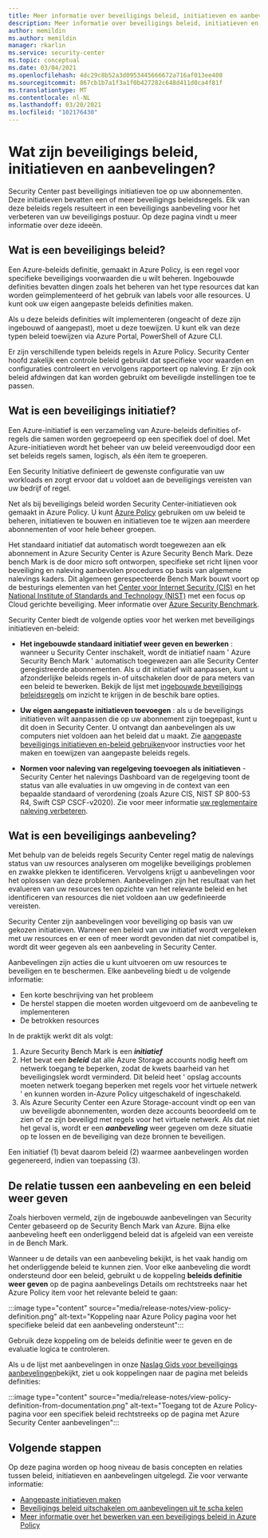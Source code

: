 ```yaml
---
title: Meer informatie over beveiligings beleid, initiatieven en aanbevelingen in Azure Security Center
description: Meer informatie over beveiligings beleid, initiatieven en aanbevelingen in Azure Security Center.
author: memildin
ms.author: memildin
manager: rkarlin
ms.service: security-center
ms.topic: conceptual
ms.date: 03/04/2021
ms.openlocfilehash: 4dc29c8b52a3d0953445666672a716af013ee408
ms.sourcegitcommit: 867cb1b7a1f3a1f0b427282c648d411d0ca4f81f
ms.translationtype: MT
ms.contentlocale: nl-NL
ms.lasthandoff: 03/20/2021
ms.locfileid: "102176430"
---
```

# <a name="what-are-security-policies-initiatives-and-recommendations"></a>Wat zijn beveiligings beleid, initiatieven en aanbevelingen?

Security Center past beveiligings initiatieven toe op uw abonnementen. Deze initiatieven bevatten een of meer beveiligings beleidsregels. Elk van deze beleids regels resulteert in een beveiligings aanbeveling voor het verbeteren van uw beveiligings postuur. Op deze pagina vindt u meer informatie over deze ideeën.


## <a name="what-is-a-security-policy"></a>Wat is een beveiligings beleid?

Een Azure-beleids definitie, gemaakt in Azure Policy, is een regel voor specifieke beveiligings voorwaarden die u wilt beheren. Ingebouwde definities bevatten dingen zoals het beheren van het type resources dat kan worden geïmplementeerd of het gebruik van labels voor alle resources. U kunt ook uw eigen aangepaste beleids definities maken.

Als u deze beleids definities wilt implementeren (ongeacht of deze zijn ingebouwd of aangepast), moet u deze toewijzen. U kunt elk van deze typen beleid toewijzen via Azure Portal, PowerShell of Azure CLI.

Er zijn verschillende typen beleids regels in Azure Policy. Security Center hoofd zakelijk een controle beleid gebruikt dat specifieke voor waarden en configuraties controleert en vervolgens rapporteert op naleving. Er zijn ook beleid afdwingen dat kan worden gebruikt om beveiligde instellingen toe te passen.

## <a name="what-is-a-security-initiative"></a>Wat is een beveiligings initiatief?

Een Azure-initiatief is een verzameling van Azure-beleids definities of-regels die samen worden gegroepeerd op een specifiek doel of doel. Met Azure-initiatieven wordt het beheer van uw beleid vereenvoudigd door een set beleids regels samen, logisch, als één item te groeperen.

Een Security Initiative definieert de gewenste configuratie van uw workloads en zorgt ervoor dat u voldoet aan de beveiligings vereisten van uw bedrijf of regel.

Net als bij beveiligings beleid worden Security Center-initiatieven ook gemaakt in Azure Policy. U kunt [Azure Policy](../governance/policy/overview.md) gebruiken om uw beleid te beheren, initiatieven te bouwen en initiatieven toe te wijzen aan meerdere abonnementen of voor hele beheer groepen.

Het standaard initiatief dat automatisch wordt toegewezen aan elk abonnement in Azure Security Center is Azure Security Bench Mark. Deze bench Mark is de door micro soft ontworpen, specifieke set richt lijnen voor beveiliging en naleving aanbevolen procedures op basis van algemene nalevings kaders. Dit algemeen gerespecteerde Bench Mark bouwt voort op de besturings elementen van het [Center voor Internet Security (CIS)](https://www.cisecurity.org/benchmark/azure/) en het [National Institute of Standards and Technology (NIST)](https://www.nist.gov/) met een focus op Cloud gerichte beveiliging. Meer informatie over [Azure Security Benchmark](../security/benchmarks/introduction.md).

Security Center biedt de volgende opties voor het werken met beveiligings initiatieven en-beleid:

- **Het ingebouwde standaard initiatief weer geven en bewerken** : wanneer u Security Center inschakelt, wordt de initiatief naam ' Azure Security Bench Mark ' automatisch toegewezen aan alle Security Center geregistreerde abonnementen. Als u dit initiatief wilt aanpassen, kunt u afzonderlijke beleids regels in-of uitschakelen door de para meters van een beleid te bewerken. Bekijk de lijst met [ingebouwde beveiligings beleidsregels](./policy-reference.md) om inzicht te krijgen in de beschik bare opties.

- **Uw eigen aangepaste initiatieven toevoegen** : als u de beveiligings initiatieven wilt aanpassen die op uw abonnement zijn toegepast, kunt u dit doen in Security Center. U ontvangt dan aanbevelingen als uw computers niet voldoen aan het beleid dat u maakt. Zie [aangepaste beveiligings initiatieven en-beleid gebruiken](custom-security-policies.md)voor instructies voor het maken en toewijzen van aangepaste beleids regels.

- **Normen voor naleving van regelgeving toevoegen als initiatieven** -Security Center het nalevings Dashboard van de regelgeving toont de status van alle evaluaties in uw omgeving in de context van een bepaalde standaard of verordening (zoals Azure CIS, NIST SP 800-53 R4, Swift CSP CSCF-v2020). Zie voor meer informatie [uw reglementaire naleving verbeteren](security-center-compliance-dashboard.md).

## <a name="what-is-a-security-recommendation"></a>Wat is een beveiligings aanbeveling?

Met behulp van de beleids regels Security Center regel matig de nalevings status van uw resources analyseren om mogelijke beveiligings problemen en zwakke plekken te identificeren. Vervolgens krijgt u aanbevelingen voor het oplossen van deze problemen. Aanbevelingen zijn het resultaat van het evalueren van uw resources ten opzichte van het relevante beleid en het identificeren van resources die niet voldoen aan uw gedefinieerde vereisten.

Security Center zijn aanbevelingen voor beveiliging op basis van uw gekozen initiatieven. Wanneer een beleid van uw initiatief wordt vergeleken met uw resources en er een of meer wordt gevonden dat niet compatibel is, wordt dit weer gegeven als een aanbeveling in Security Center.

Aanbevelingen zijn acties die u kunt uitvoeren om uw resources te beveiligen en te beschermen. Elke aanbeveling biedt u de volgende informatie:

- Een korte beschrijving van het probleem
- De herstel stappen die moeten worden uitgevoerd om de aanbeveling te implementeren
- De betrokken resources

In de praktijk werkt dit als volgt:

1. Azure Security Bench Mark is een ***initiatief***
1. Het bevat een ***beleid*** dat alle Azure Storage accounts nodig heeft om netwerk toegang te beperken, zodat de kwets baarheid van het beveiligingslek wordt verminderd. Dit beleid heet ' opslag accounts moeten netwerk toegang beperken met regels voor het virtuele netwerk ' en kunnen worden in-Azure Policy uitgeschakeld of ingeschakeld.
1. Als Azure Security Center een Azure Storage-account vindt op een van uw beveiligde abonnementen, worden deze accounts beoordeeld om te zien of ze zijn beveiligd met regels voor het virtuele netwerk. Als dat niet het geval is, wordt er een ***aanbeveling*** weer gegeven om deze situatie op te lossen en de beveiliging van deze bronnen te beveiligen. 

Een initiatief (1) bevat daarom beleid (2) waarmee aanbevelingen worden gegenereerd, indien van toepassing (3). 

## <a name="viewing-the-relationship-between-a-recommendation-and-a-policy"></a>De relatie tussen een aanbeveling en een beleid weer geven

Zoals hierboven vermeld, zijn de ingebouwde aanbevelingen van Security Center gebaseerd op de Security Bench Mark van Azure. Bijna elke aanbeveling heeft een onderliggend beleid dat is afgeleid van een vereiste in de Bench Mark.

Wanneer u de details van een aanbeveling bekijkt, is het vaak handig om het onderliggende beleid te kunnen zien. Voor elke aanbeveling die wordt ondersteund door een beleid, gebruikt u de koppeling **beleids definitie weer geven** op de pagina aanbevelings Details om rechtstreeks naar het Azure Policy item voor het relevante beleid te gaan:

:::image type="content" source="media/release-notes/view-policy-definition.png" alt-text="Koppeling naar Azure Policy pagina voor het specifieke beleid dat een aanbeveling ondersteunt":::

Gebruik deze koppeling om de beleids definitie weer te geven en de evaluatie logica te controleren. 

Als u de lijst met aanbevelingen in onze [Naslag Gids voor beveiligings aanbevelingen](recommendations-reference.md)bekijkt, ziet u ook koppelingen naar de pagina met beleids definities:

:::image type="content" source="media/release-notes/view-policy-definition-from-documentation.png" alt-text="Toegang tot de Azure Policy-pagina voor een specifiek beleid rechtstreeks op de pagina met Azure Security Center aanbevelingen":::


## <a name="next-steps"></a>Volgende stappen

Op deze pagina worden op hoog niveau de basis concepten en relaties tussen beleid, initiatieven en aanbevelingen uitgelegd. Zie voor verwante informatie:

- [Aangepaste initiatieven maken](custom-security-policies.md)
- [Beveiligings beleid uitschakelen om aanbevelingen uit te scha kelen](tutorial-security-policy.md#disable-security-policies-and-disable-recommendations)
- [Meer informatie over het bewerken van een beveiligings beleid in Azure Policy](../governance/policy/tutorials/create-and-manage.md)